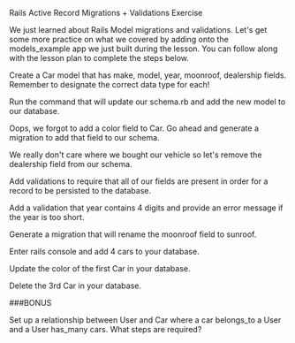 Rails Active Record Migrations + Validations Exercise

We just learned about Rails Model migrations and validations. Let's get some more practice on what we covered by adding onto the models_example app we just built during the lesson. You can follow along with the lesson plan to complete the steps below.

Create a Car model that has make, model, year, moonroof, dealership fields. Remember to designate the correct data type for each!

Run the command that will update our schema.rb and add the new model to our database.

Oops, we forgot to add a color field to Car. Go ahead and generate a migration to add that field to our schema.

We really don't care where we bought our vehicle so let's remove the dealership field from our schema.

Add validations to require that all of our fields are present in order for a record to be persisted to the database.

Add a validation that year contains 4 digits and provide an error message if the year is too short.

Generate a migration that will rename the moonroof field to sunroof.

Enter rails console and add 4 cars to your database.

Update the color of the first Car in your database.

Delete the 3rd Car in your database.

###BONUS

Set up a relationship between User and Car where a car belongs_to a User and a User has_many cars. What steps are required?